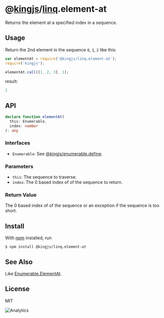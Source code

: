 # @[kingjs](https://www.npmjs.com/package/kingjs)/[linq](https://www.npmjs.com/package/@kingjs/linq).element-at
Returns the element at a specified index in a sequence.
## Usage
Return the 2nd element in the sequence `0`, `1`, `2` like this:
```js
var elementAt = require('@kingjs/linq.element-at');
require('kingjs');

elementAt.call([1, 2, 3], 1);
```
result:
```js
1
```

## API
```ts
declare function elementAt(
  this: Enumerable,
  index: number
): any
```
### Interfaces
- `Enumerable`: See [@kingjs/enumerable.define](https://www.npmjs.com/package/@kingjs/enumerable.define).

### Parameters
- `this`: The sequence to traverse.
- `index`: The 0 based index of of the sequence to return.

### Return Value
The 0 based index of of the sequence or an exception if the sequence is too short.

## Install
With [npm](https://npmjs.org/) installed, run

```
$ npm install @kingjs/linq.element-at
```
## See Also
Like [Enumerable.ElementAt](https://msdn.microsoft.com/en-us/library/bb299233(v=vs.110).aspx).

## License

MIT

![Analytics](https://analytics.kingjs.net/linq/element-at)